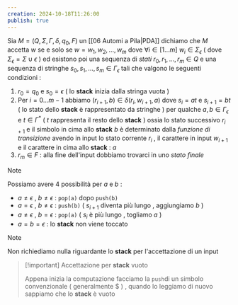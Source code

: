```yaml
---
creation: 2024-10-18T11:26:00
publish: true
---
```

Sia $M=(Q,\Sigma,\Gamma,\delta,q_0,F)$ un [[06 Automi a Pila|PDA]] dichiamo che $M$ accetta $w$ se e solo se $w = w_1,w_2,\dots,w_m$ dove $\forall i \in [1\dots m]$ $w_i \in \Sigma_{\epsilon}$ ( dove $\Sigma_{\epsilon} = \Sigma \cup \epsilon$ ) ed esistono poi una sequenza di *stati* $r_0,r_1,\dots,r_m\in Q$ e una sequenza di stringhe $s_0,s_1,\dots,s_m\in \Gamma_{\epsilon}$ tali che valgono le seguenti condizioni : 
1. $r_0 = q_0$ e $s_0 = \epsilon$ ( lo **stack** inizia dalla stringa vuota )
2. Per $i = 0 \dots m-1$ abbiamo $(r_{i+1},b) \in \delta(r_i,w_{i+1},a)$ dove $s_i = at$ e $s_{i+1} = bt$ ( lo stato dello **stack** è rappresentato da stringhe ) per qualche $a,b \in \Gamma_{\epsilon}$ e $t \in \Gamma^*$ ( $t$ rappresenta il resto dello **stack** ) ossia lo stato successivo $r_{i+1}$ e il simbolo in cima allo **stack** $b$ è determinato dalla *funzione di transizione* avendo in input lo stato corrente $r_i$ , il carattere in input $w_{i+1}$ e il carattere in cima allo **stack** : $a$ 
3. $r_m \in F$ : alla fine dell'input dobbiamo trovarci in uno *stato finale* 


>[!note] 
>Possiamo avere 4 possibilità per $a$ e $b$ : 
>+ $a \neq \epsilon$ , $b \neq \epsilon$ : `pop(a)` dopo `push(b)`
>+ $a = \epsilon$ , $b\neq \epsilon$ : `push(b)` ( $s_{i+1}$ diventa più lungo , aggiungiamo $b$ )
>+ $a \neq \epsilon$ , $b = \epsilon$ : `pop(a)` ( $s_i$ è più lungo , togliamo $a$ )
>+ $a = b = \epsilon$ : lo **stack** non viene toccato

>[!note] 
>Non richiediamo nulla riguardante lo **stack** per l'accettazione di un input

>[!important] Accettazione per **stack** vuoto
>
>Appena inizia la computazione facciamo la `push`di un simbolo convenzionale ( generalmente $\$$ ) , quando lo leggiamo di nuovo sappiamo che lo **stack** è vuoto